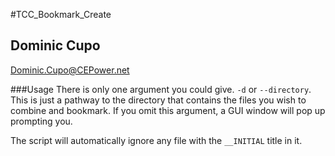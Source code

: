 #TCC_Bookmark_Create
## Dominic Cupo
Dominic.Cupo@CEPower.net

###Usage
There is only one argument you could give. `-d` or `--directory`. 
This is just a pathway to the directory that contains the files you wish to combine and bookmark. 
If you omit this argument, a GUI window will pop up prompting you. 

The script will automatically ignore any file with the `__INITIAL` title in it.   